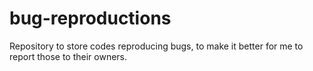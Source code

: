 # bug-reproductions
Repository to store codes reproducing bugs, to make it better for me to report those to their owners.
